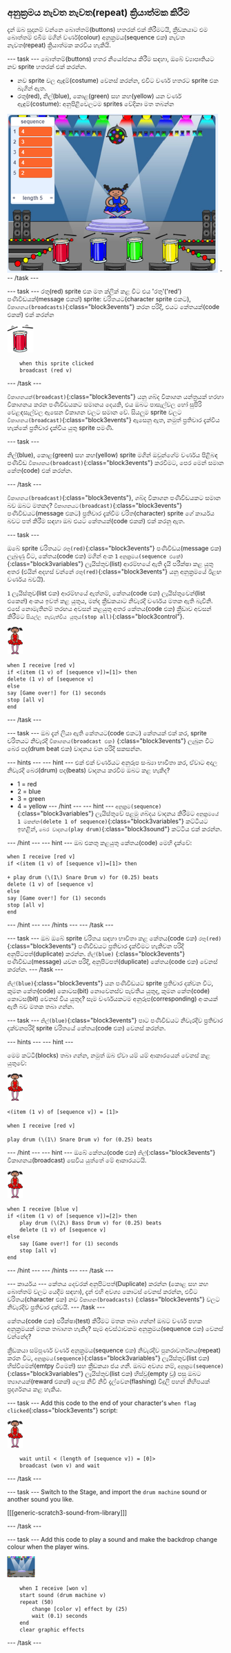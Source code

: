 ## අනුක්‍රමය නැවත නැවත(repeat) ක්‍රියාත්මක කිරීම

දැන් ඔබ සූදානම් වන්නෙ බොත්තම්(buttons) හතරක් එක් කිරීමටයි, ක්‍රීඩකයාට එම බොත්තම් එබීම මගින් වර්ණ(colour) අනුක්‍රමය(sequence එක) නැවත නැවත(repeat) ක්‍රියාත්මක කරවිය හැකියි.

\--- task \--- බොත්තම්(buttons) හතර නියෝජනය කිරීම සඳහා, ඔබේ ව්‍යාපෘතියට නව sprite හතරක් එක් කරන්න.

+ නව sprite වල ඇඳුම්(costume) වෙනස් කරන්න, එවිට වර්ණ හතරට sprite එක බැගින් ඇත.
+ රතු(red), නිල්(blue), කොළ(green) සහ කහ(yellow) යන වර්ණ ඇඳුම්(costume): අනුපිළිවෙලටම sprites වේදිකා මත තබන්න

![තිර රුව(screenshot)](images/colour-drums.png) \--- /task \---

\--- task \--- රතු(red) sprite එක මත ක්ලික් කළ විට එය 'රතු'('red') පණිවිඩයක්(message එකක්) sprite: චරිතයට(character sprite එකට), `විකාශනය(broadcasts)`{:class="block3events"} කරන පරිදි, එයට කේතයක්(code එකක්) එක් කරන්න

![red-drum](images/red_drum.png)

```blocks3
    when this sprite clicked
    broadcast (red v)
```

\--- /task \---

`විකාශනයක්(broadcast)`{:class="block3events"} යනු ශබ්ද විකාශන යන්ත්‍රයක් හරහා විකාශනය කරන පණිවිඩයකට සමානය දෙයකි, එය ඔබට පාසැල්වල හෝ සුපිරි වෙළඳසැල්වල ඇසෙන විකාශන වලට සමාන වේ. සියලුම sprite වලට `විකාශනය(broadcast)`{:class="block3events"} ඇසෙනු ඇත, නමුත් ප්‍රතිචාර දැක්විය හැක්කේ ප්‍රතිචාර දැක්විය යුතු sprite පමණි.

\--- task \---

නිල්(blue), කොළ(green) සහ කහ(yellow) sprite මගින් ඔවුන්ගේම වර්ණය පිළිබඳ පණිවිඩ `විකාශනය(broadcast)`{:class="block3events"} කරවීමට, පෙර මෙන් සමාන කේත(code) එක් කරන්න.

\--- /task \---

`විකාශනය(broadcast)`{:class="block3events"}, ශබ්ද විකාශන පණිවිඩයකට සමාන බව ඔබට මතකද? `විකාශනයට(broadcast)`{:class="block3events"} පණිවිඩයට(message එකට) ප්‍රතිචාර දැක්වීම චරිත(character) sprite ගේ කාර්යය බවට පත් කිරීම සඳහා ඔබ එයට කේතයක්(code එකක්) එක් කරනු ඇත.

\--- task \---

ඔබේ sprite චරිතයට `රතු(red)`{:class="block3events"} පණිවිඩය(message එක) ලැබුණු විට, කේතය(code එක) මගින් අංක `1` `අනුක්‍රමය(sequence එකේ)`{:class="block3variables"} ලැයිස්තුව(list) ආරම්භයේ ඇති දැයි පරීක්ෂා කළ යුතු අතර (එයින් අදහස් වන්නේ `රතු(red)`{:class="block3events"} යනු අනුක්‍රමයේ ඊළඟ වර්ණය බවයි).

`1` ලැයිස්තුව(list එක) ආරම්භයේ ඇත්නම්, කේතය(code එක) ලැයිස්තුවෙන්(list එකෙන්) අංකය ඉවත් කළ යුතුය, මන්ද ක්‍රීඩකයාට නිවැරදි වර්ණය මතක ඇති බැවිනි. එසේ නොමැතිනම් තරඟය අවසන් කළයුතු අතර කේතය(code එක) ක්‍රීඩාව අවසන් කිරීමට `සියල්ල නැවැත්විය යුතුය(stop all)`{:class="block3control"}.

![ballerina](images/ballerina.png)

```blocks3
when I receive [red v]
if <(item (1 v) of [sequence v])=[1]> then
delete (1 v) of [sequence v]
else
say [Game over!] for (1) seconds
stop [all v] 
end
```

\--- /task \---

\--- task \--- ඔබ දැන් ලියා ඇති කේතයට(code එකට) කේතයක් එක් කර, sprite චරිතයට නිවැරදි `විකාශනය(broadcast එක)` {:class="block3events"} ලැබුන විට බෙර පද(drum beat එක) වාදනය වන පරිදි සකසන්න.

\--- hints \--- \--- hint \--- එක් එක් වර්ණයට අනුරූප සංඛ්‍යා භාවිතා කර, ඒවාට අදාල නිවැරදි බෙර(drum) පද(beats) වාදනය කරවීම ඔබට කළ හැකිද?

+ 1 = red
+ 2 = blue
+ 3 = green
+ 4 = yellow \--- /hint \--- \--- hint \--- `අනුක්‍රම(sequence)`{:class="block3variables"} ලැයිස්තුවේ පළමු ශබ්දය වාදනය කිරීමට `අනුක්‍රමයේ 1 මකන්න(delete 1 of sequence)`{:class="block3variables"} කට්ටියට ඉහළින්, `බෙර වාදනය(play drum)`{:class="block3sound"} කට්ටිය එක් කරන්න. 

\--- /hint \--- \--- hint \--- ඔබ එකතු කළයුතු කේතය(code) මෙහි දැක්වේ:

```blocks3
when I receive [red v]
if <(item (1 v) of [sequence v])=[1]> then

+ play drum (\(1\) Snare Drum v) for (0.25) beats
delete (1 v) of [sequence v]
else
say [Game over!] for (1) seconds
stop [all v]
end

```

\--- /hint \--- \--- /hints \--- \--- /task \---

\--- task \--- ඔබ ඔබේ sprite චරිතය සඳහා භාවිතා කළ කේතය(code එක) `රතු(red)`{:class="block3events"} පණිවිඩයට ප්‍රතිචාර දැක්වීමට හැකිවන පරිදි අනුපිටපත්(duplicate) කරන්න. `නිල්(blue)` {:class="block3events"} පණිවිඩය(message) යවන පරිදි, අනුපිටපත්(duplicate) කේතය(code එක) වෙනස් කරන්න. \--- /task \---

`නිල්(blue)`{:class="block3events"} යන පණිවිඩයට sprite ප්‍රතිචාර දක්වන විට, කුමන කේත(code) කොටස(bit) නොවෙනස්ව පැවතිය යුතුද, කුමන කේත(code) කොටස(bit) වෙනස් විය යුතුද? සෑම වර්ණයකටම අනුරූප(corresponding) අංකයක් ඇති බව මතක තබා ගන්න.

\--- task \--- `නිල්(blue)`{:class="block3events"} පාට පණිවිඩයට නිවැරදිව ප්‍රතිචාර දක්වනපරිදි sprite චරිතයේ කේතය(code එක) වෙනස් කරන්න. 

\--- hints \--- \--- hint \---

මෙම කට්ටි(blocks) තබා ගන්න, නමුත් ඔබ ඒවා යම් යම් ආකාරයෙන් වෙනස් කළ යුතුවේ:

![ballerina](images/ballerina.png)

```blocks3
<(item (1 v) of [sequence v]) = [1]>

when I receive [red v]

play drum (\(1\) Snare Drum v) for (0.25) beats
```

\--- /hint \--- \--- hint \--- ඔබේ කේතය(code එක) `නිල්`{:class="block3events"} විකාශනය(broadcast) සෙවිය යුත්තේ මේ ආකාරයටයි.

![ballerina](images/ballerina.png)

```blocks3
when I receive [blue v]
if <(item (1 v) of [sequence v])=[2]> then
    play drum (\(2\) Bass Drum v) for (0.25) beats
    delete (1 v) of [sequence v] 
else
    say [Game over!] for (1) seconds
    stop [all v] 
end
```

\--- /hint \--- \--- /hints \--- \--- /task \---

\--- කාර්යය \--- කේතය දෙවරක් අනුපිටපත්(Duplicate) කරන්න (කොළ සහ කහ බොත්තම් වලට යෙදීම සඳහා), දැන් එහි අවශ්‍ය කොටස් වෙනස් කරන්න, එවිට චරිතය(character එක) නව `විකාශන(broadcasts)` {:class="block3events"} වලට නිවැරදිව ප්‍රතිචාර දක්වයි. \--- /task \---

කේතය(code එක) පරීක්ෂා(test) කිරීමට මතක තබා ගන්න! ඔබට වර්ණ පහක අනුක්‍රමයක් මතක තබාගත හැකිද? සෑම අවස්ථාවකම අනුක්‍රමය(sequence එක) වෙනස් වන්නේද?

ක්‍රීඩකයා සම්පූර්ණ වර්ණ අනුක්‍රමය(sequence එක) නිවැරදිව පුනරාවර්තනය(repeat) කරන විට, `අනුක්‍රමය(sequence)`{:class="block3variables"} ලැයිස්තුව(list එක) හිස්වීමෙන්(emtpy වීමෙන්) සහ ක්‍රීඩකයා ජය ගනී. ඔබට අවශ්‍ය නම්, `අනුක්‍රම(sequence)`{:class="block3variables"} ලැයිස්තුව(list එක) හිස්වූ(empty වූ) පසු ඔබට ත්‍යාගයක්(reward එකක්) ලෙස නිවි නිවී දැල්වෙන(flashing) විදුලි පහන් කිහිපයක් ප්‍රදර්ශනය කළ හැකිය.

\--- task \--- Add this code to the end of your character's `when flag clicked`{:class="block3events"} script:

![ballerina](images/ballerina.png)

```blocks3
    wait until < (length of [sequence v]) = [0]>
    broadcast (won v) and wait
```

\--- /task \---

\--- task \--- Switch to the Stage, and import the `drum machine` sound or another sound you like.

[[[generic-scratch3-sound-from-library]]]

\--- /task \---

\--- task \--- Add this code to play a sound and make the backdrop change colour when the player wins.

![ballerina](images/stage.png)

```blocks3
    when I receive [won v]
    start sound (drum machine v)
    repeat (50)
        change [color v] effect by (25)
        wait (0.1) seconds
    end
    clear graphic effects
```

\--- /task \---